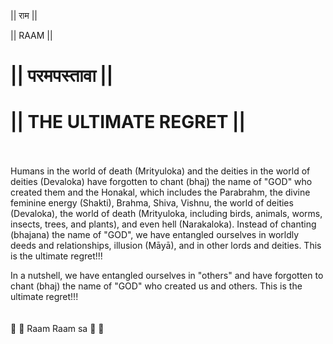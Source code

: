 || राम ||

|| RAAM ||

# || परमपस्तावा ||
# || THE ULTIMATE REGRET ||
<br/><br/>
Humans in the world of death (Mrityuloka) and the deities in the world of deities (Devaloka) have forgotten to chant (bhaj) the name of "GOD" who created them and the Honakal, which includes the Parabrahm, the divine feminine energy (Shakti), Brahma, Shiva, Vishnu, the world of deities (Devaloka), the world of death (Mrityuloka, including birds, animals, worms, insects, trees, and plants), and even hell (Narakaloka). Instead of chanting (bhajana) the name of "GOD", we have entangled ourselves in worldly deeds and relationships, illusion (Māyā), and in other lords and deities. This is the ultimate regret!!!

In a nutshell, we have entangled ourselves in "others" and have forgotten to chant (bhaj) the name of "GOD" who created us and others. This is the ultimate regret!!!
<br/><br/><br/>
🙏 🌹 Raam Raam sa 🌹 🙏
